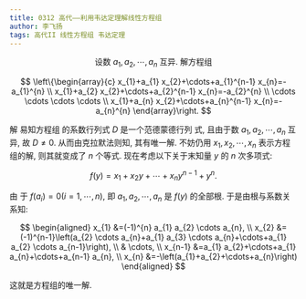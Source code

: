 ```yaml
---
title: 0312 高代——利用韦达定理解线性方程组
author: 李飞扬
tags: 高代II 线性方程组 韦达定理
---
```









$$
\text { 设数 } a_{1}, a_{2}, \cdots, a_{n} \text { 互异. 解方程组 }
$$

$$
\left\{\begin{array}{c}
x_{1}+a_{1} x_{2}+\cdots+a_{1}^{n-1} x_{n}=-a_{1}^{n} \\
x_{1}+a_{2} x_{2}+\cdots+a_{2}^{n-1} x_{n}=-a_{2}^{n} \\
\cdots \cdots \cdots \cdots \\
x_{1}+a_{n} x_{2}+\cdots+a_{n}^{n-1} x_{n}=-a_{n}^{n}
\end{array}\right.
$$



<!--more-->



解 易知方程组 的系数行列式 $D$ 是一个范德蒙德行列 式, 且由于数 $a_{1}, a_{2}, \cdots, a_{n}$ 互异, 故 $D \neq 0$. 从而由克拉默法则知, 其有唯一解. 不妨仍用 $x_{1}, x_{2}, \cdots, x_{n}$ 表示方程组的解, 则其就变成了 $n$ 个等式.
现在考虑以下关于末知量 $y$ 的 $n$ 次多项式:


$$
f(y)=x_{1}+x_{2} y+\cdots+x_{n} y^{n-1}+y^{n} \text {. }
$$


由 于 $f\left(a_{i}\right)=0(i=1, \cdots, n)$, 即 $a_{1}, a_{2}, \cdots, a_{n}$ 是 $f(y)$ 的全部根. 于是由根与系数关系知:


$$
\begin{aligned}
x_{1} &=(-1)^{n} a_{1} a_{2} \cdots a_{n}, \\
x_{2} &=(-1)^{n-1}\left(a_{2} \cdots a_{n}+a_{1} a_{3} \cdots a_{n}+\cdots+a_{1} a_{2} \cdots a_{n-1}\right), \\
& \cdots, \\
x_{n-1} &=a_{1} a_{2}+\cdots+a_{1} a_{n}+\cdots+a_{n-1} a_{n}, \\
x_{n} &=-\left(a_{1}+a_{2}+\cdots+a_{n}\right)
\end{aligned}
$$


这就是方程组的唯一解.



